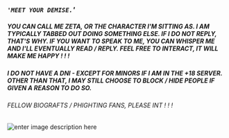 ### ***`'MEET YOUR DEMISE.`'*** 
 ##### YOU CAN CALL ME ZETA, OR THE CHARACTER I'M SITTING AS. I AM TYPICALLY TABBED OUT DOING SOMETHING ELSE. IF I DO NOT REPLY, THAT'S WHY. IF YOU WANT TO SPEAK TO ME, YOU CAN WHISPER ME AND I'LL EVENTUALLY READ / REPLY. FEEL FREE TO INTERACT, IT WILL MAKE ME HAPPY ! ! ! 
##### I DO NOT HAVE A DNI -  EXCEPT FOR MINORS IF I AM IN THE +18 SERVER. OTHER THAN THAT, I MAY STILL CHOOSE TO BLOCK / HIDE PEOPLE IF GIVEN A REASON TO DO SO. 
###### FELLOW BIOGRAFTS / PHIGHTING FANS, PLEASE INT ! ! !



![enter image description here](https://static.wikitide.net/phightingwiki/thumb/3/35/Render_Biograft.png/300px-Render_Biograft.png)
